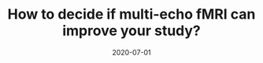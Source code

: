 ---
title: "How to decide if multi-echo fMRI can improve your study?"
project_id: multi_echo
date: 2020-07-01
conference_id: "OHBM_2020"
presenters:
   - daniel_handwerker
summary: ""
file: /assets/presentations/OHBM2020_MultiechoSymposium_Handwerker_RecordedVersion
recording_link: https://www.youtube.com/watch?v=mxkVamDKFhg&t=303s
video_id: mxkVamDKFhg?start=303
provider: youtube
filename: OHBM2020_MultiechoSymposium_Handwerker_RecordedVersion.pdf
layout: presentation
---
